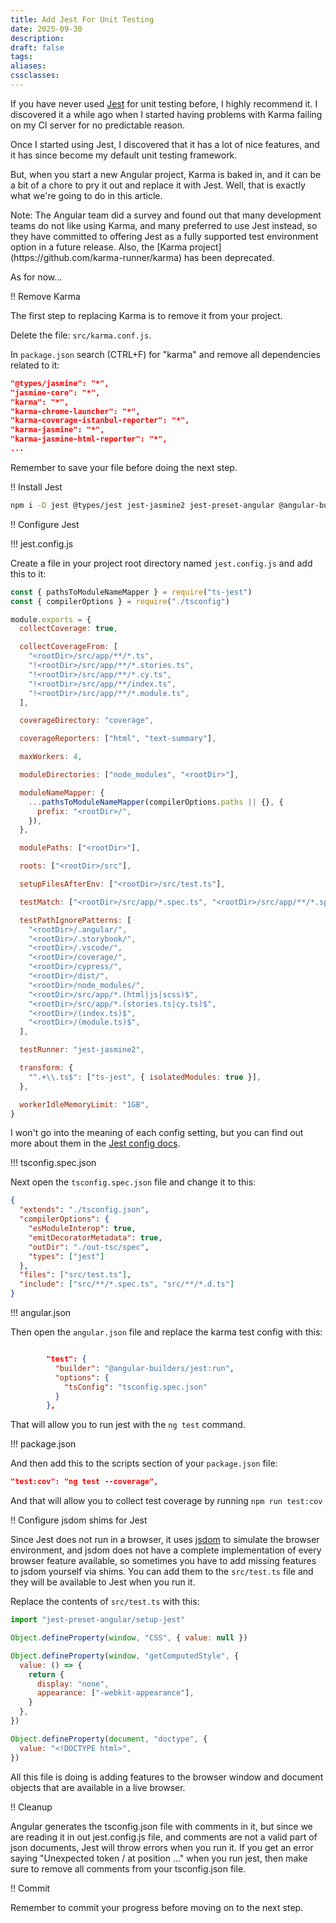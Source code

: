 ```yaml
---
title: Add Jest For Unit Testing
date: 2025-09-30
description:
draft: false
tags:
aliases:
cssclasses:
---
```


If you have never used [Jest](https://jestjs.io/) for unit testing before, I highly recommend it. I discovered it a while ago when I started having problems with Karma failing on my CI server for no predictable reason.

Once I started using Jest, I discovered that it has a lot of nice features, and it has since become my default unit testing framework.

But, when you start a new Angular project, Karma is baked in, and it can be a bit of a chore to pry it out and replace it with Jest. Well, that is exactly what we're going to do in this article.

<div class="note">
Note: The Angular team did a survey and found out that many development teams do not like using Karma, and many preferred to use Jest instead, so they have committed to offering Jest as a fully supported test environment option in a future release. Also, the [Karma project](https://github.com/karma-runner/karma) has been deprecated.
</div>

As for now...

!! Remove Karma

The first step to replacing Karma is to remove it from your project.

Delete the file: `src/karma.conf.js`.

In `package.json` search (CTRL+F) for "karma" and remove all dependencies related to it:

```json
"@types/jasmine": "*",
"jasmine-core": "*",
"karma": "*",
"karma-chrome-launcher": "*",
"karma-coverage-istanbul-reporter": "*",
"karma-jasmine": "*",
"karma-jasmine-html-reporter": "*",
...
```

Remember to save your file before doing the next step.

!! Install Jest

```bash
npm i -D jest @types/jest jest-jasmine2 jest-preset-angular @angular-builders/jest
```

!! Configure Jest

!!! jest.config.js

Create a file in your project root directory named `jest.config.js` and add this to it:

```javascript
const { pathsToModuleNameMapper } = require("ts-jest")
const { compilerOptions } = require("./tsconfig")

module.exports = {
  collectCoverage: true,

  collectCoverageFrom: [
    "<rootDir>/src/app/**/*.ts",
    "!<rootDir>/src/app/**/*.stories.ts",
    "!<rootDir>/src/app/**/*.cy.ts",
    "!<rootDir>/src/app/**/index.ts",
    "!<rootDir>/src/app/**/*.module.ts",
  ],

  coverageDirectory: "coverage",

  coverageReporters: ["html", "text-summary"],

  maxWorkers: 4,

  moduleDirectories: ["node_modules", "<rootDir>"],

  moduleNameMapper: {
    ...pathsToModuleNameMapper(compilerOptions.paths || {}, {
      prefix: "<rootDir>/",
    }),
  },

  modulePaths: ["<rootDir>"],

  roots: ["<rootDir>/src"],

  setupFilesAfterEnv: ["<rootDir>/src/test.ts"],

  testMatch: ["<rootDir>/src/app/*.spec.ts", "<rootDir>/src/app/**/*.spec.ts"],

  testPathIgnorePatterns: [
    "<rootDir>/.angular/",
    "<rootDir>/.storybook/",
    "<rootDir>/.vscode/",
    "<rootDir>/coverage/",
    "<rootDir>/cypress/",
    "<rootDir>/dist/",
    "<rootDir>/node_modules/",
    "<rootDir>/src/app/*.(html|js|scss)$",
    "<rootDir>/src/app/*.(stories.ts|cy.ts)$",
    "<rootDir>/(index.ts)$",
    "<rootDir>/(module.ts)$",
  ],

  testRunner: "jest-jasmine2",

  transform: {
    "^.+\\.ts$": ["ts-jest", { isolatedModules: true }],
  },

  workerIdleMemoryLimit: "1GB",
}
```

I won't go into the meaning of each config setting, but you can find out more about them in the [Jest config docs](https://jestjs.io/docs/configuration).

!!! tsconfig.spec.json

Next open the `tsconfig.spec.json` file and change it to this:

```json
{
  "extends": "./tsconfig.json",
  "compilerOptions": {
    "esModuleInterop": true,
    "emitDecoratorMetadata": true,
    "outDir": "./out-tsc/spec",
    "types": ["jest"]
  },
  "files": ["src/test.ts"],
  "include": ["src/**/*.spec.ts", "src/**/*.d.ts"]
}
```

!!! angular.json

Then open the `angular.json` file and replace the karma test config with this:

```json

        "test": {
          "builder": "@angular-builders/jest:run",
          "options": {
            "tsConfig": "tsconfig.spec.json"
          }
        },
```

That will allow you to run jest with the `ng test` command.

!!! package.json

And then add this to the scripts section of your `package.json` file:

```json
"test:cov": "ng test --coverage",
```

And that will allow you to collect test coverage by running `npm run test:cov`

!! Configure jsdom shims for Jest

Since Jest does not run in a browser, it uses [jsdom](https://github.com/jsdom/jsdom) to simulate the browser environment, and jsdom does not have a complete implementation of every browser feature available, so sometimes you have to add missing features to jsdom yourself via shims. You can add them to the `src/test.ts` file and they will be available to Jest when you run it.

Replace the contents of `src/test.ts` with this:

```javascript
import "jest-preset-angular/setup-jest"

Object.defineProperty(window, "CSS", { value: null })

Object.defineProperty(window, "getComputedStyle", {
  value: () => {
    return {
      display: "none",
      appearance: ["-webkit-appearance"],
    }
  },
})

Object.defineProperty(document, "doctype", {
  value: "<!DOCTYPE html>",
})
```

All this file is doing is adding features to the browser window and document objects that are available in a live browser.

!! Cleanup

Angular generates the tsconfig.json file with comments in it, but since we are reading it in out jest.config.js file, and comments are not a valid part of json documents, Jest will throw errors when you run it. If you get an error saying "Unexpected token / at position ..." when you run jest, then make sure to remove all comments from your tsconfig.json file.

!! Commit

Remember to commit your progress before moving on to the next step.
